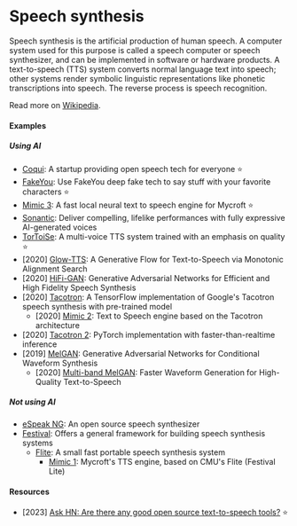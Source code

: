 # Speech synthesis

Speech synthesis is the artificial production of human speech. A computer system used for this purpose is called a speech computer or speech synthesizer, and can be implemented in software or hardware products. A text-to-speech (TTS) system converts normal language text into speech; other systems render symbolic linguistic representations like phonetic transcriptions into speech. The reverse process is speech recognition.

Read more on [Wikipedia](https://en.wikipedia.org/wiki/Speech_synthesis).

#### Examples

##### Using AI
- [Coqui](https://coqui.ai): A startup providing open speech tech for everyone ⭐
- [FakeYou](https://fakeyou.com): Use FakeYou deep fake tech to say stuff with your favorite characters ⭐
- [Mimic 3](https://github.com/MycroftAI/mimic3): A fast local neural text to speech engine for Mycroft ⭐
- [Sonantic](https://www.sonantic.io): Deliver compelling, lifelike performances with fully expressive AI-generated voices
- [TorToiSe](https://github.com/neonbjb/tortoise-tts): A multi-voice TTS system trained with an emphasis on quality ⭐
- [2020] [Glow-TTS](https://github.com/jaywalnut310/glow-tts): A Generative Flow for Text-to-Speech via Monotonic Alignment Search
- [2020] [HiFi-GAN](https://github.com/jik876/hifi-gan): Generative Adversarial Networks for Efficient and High Fidelity Speech Synthesis
- [2020] [Tacotron](https://github.com/keithito/tacotron): A TensorFlow implementation of Google's Tacotron speech synthesis with pre-trained model
    - [2020] [Mimic 2](https://github.com/MycroftAI/mimic2): Text to Speech engine based on the Tacotron architecture
- [2020] [Tacotron 2](https://github.com/NVIDIA/tacotron2): PyTorch implementation with faster-than-realtime inference
- [2019] [MelGAN](https://arxiv.org/abs/1910.06711): Generative Adversarial Networks for Conditional Waveform Synthesis
    - [2020] [Multi-band MelGAN](https://arxiv.org/abs/2005.05106): Faster Waveform Generation for High-Quality Text-to-Speech

##### Not using AI
- [eSpeak NG](https://github.com/espeak-ng/espeak-ng): An open source speech synthesizer
- [Festival](https://www.cstr.ed.ac.uk/projects/festival): Offers a general framework for building speech synthesis systems
    - [Flite](https://github.com/festvox/flite): A small fast portable speech synthesis system
        - [Mimic 1](https://github.com/MycroftAI/mimic1): Mycroft's TTS engine, based on CMU's Flite (Festival Lite)

#### Resources
- [2023] [Ask HN: Are there any good open source text-to-speech tools?](https://news.ycombinator.com/item?id=34211457) ⭐
